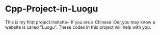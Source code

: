 # Cpp-Project-in-Luogu

This is my first project.Hahaha~
If you are a Chinese IOer,you may know a website is called "Luogu".
These codes in this project will help with you.
